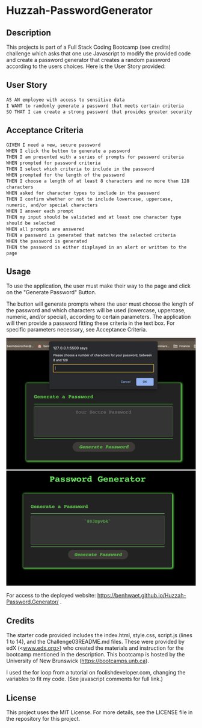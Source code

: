 # Huzzah-PasswordGenerator

## Description

This projects is part of a Full Stack Coding Bootcamp (see credits) challenge which asks that one use Javascript to modify the provided code and create a password generator that creates a random password according to the users choices. Here is the User Story provided:

## User Story

```text
AS AN employee with access to sensitive data
I WANT to randomly generate a password that meets certain criteria
SO THAT I can create a strong password that provides greater security
```

## Acceptance Criteria

```text
GIVEN I need a new, secure password
WHEN I click the button to generate a password
THEN I am presented with a series of prompts for password criteria
WHEN prompted for password criteria
THEN I select which criteria to include in the password
WHEN prompted for the length of the password
THEN I choose a length of at least 8 characters and no more than 128 characters
WHEN asked for character types to include in the password
THEN I confirm whether or not to include lowercase, uppercase, numeric, and/or special characters
WHEN I answer each prompt
THEN my input should be validated and at least one character type should be selected
WHEN all prompts are answered
THEN a password is generated that matches the selected criteria
WHEN the password is generated
THEN the password is either displayed in an alert or written to the page
```

## Usage

To use the application, the user must make their way to the page and click on the "Generate Password" Button.


 The button will generate prompts where the user must choose the length of the password and which characters will be used (lowercase, uppercase, numeric, and/or special), according to certain parameters. The application will then provide a password fitting these criteria in the text box.
For specific parameters necessary, see Acceptance Criteria.

![Password Generator Image](assets/images/GeneratePassword.png)
![Generated Password, all options chosen](assets/images/Huzzah!.png)

For access to the deployed website: <https://benhwaet.github.io/Huzzah-Password.Generator/> .

## Credits

The starter code provided includes the index.html, style.css, script.js (lines 1 to 14), and the Challenge03README.md files. These were provided by edX (<www.edx.org>) who created the materials and instruction for the bootcamp mentioned in the description. This bootcamp is hosted by the University of New Brunswick (<https://bootcamps.unb.ca>).

I used the for loop from a tutorial on foolishdeveloper.com, changing the variables to fit my code. (See javascript comments for full link.)

## License

This project uses the MIT License. For more details, see the LICENSE file in the repository for this project.
